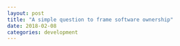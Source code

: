 ```yaml
---
layout: post
title: "A simple question to frame software ownership"
date: 2018-02-08
categories: development
---
```


